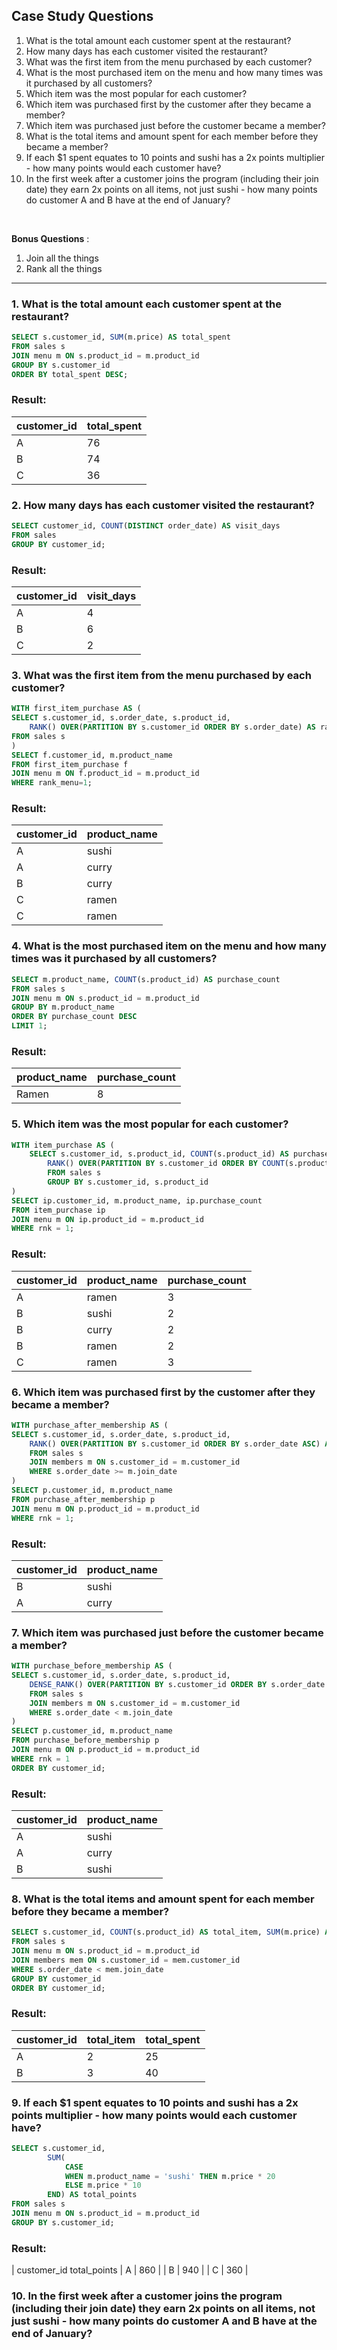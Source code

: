 ## Case Study Questions

1. What is the total amount each customer spent at the restaurant?
2. How many days has each customer visited the restaurant?
3. What was the first item from the menu purchased by each customer?
4. What is the most purchased item on the menu and how many times was it purchased by all customers?
5. Which item was the most popular for each customer?
6. Which item was purchased first by the customer after they became a member?
7. Which item was purchased just before the customer became a member?
8. What is the total items and amount spent for each member before they became a member?
9. If each $1 spent equates to 10 points and sushi has a 2x points multiplier - how many points would each customer have?
10. In the first week after a customer joins the program (including their join date) they earn 2x points on all items, not just sushi - how many points do customer A and B have at the end of January?

<br>

**Bonus Questions** :
1. Join all the things
2. Rank all the things

---

### 1. What is the total amount each customer spent at the restaurant?
```sql
SELECT s.customer_id, SUM(m.price) AS total_spent
FROM sales s
JOIN menu m ON s.product_id = m.product_id
GROUP BY s.customer_id
ORDER BY total_spent DESC;
```
### Result:
| customer_id | total_spent |
| --- | --- |
| A	| 76 |
| B	| 74 |
| C	| 36 |

### 2. How many days has each customer visited the restaurant?
```sql
SELECT customer_id, COUNT(DISTINCT order_date) AS visit_days
FROM sales
GROUP BY customer_id;
```
### Result:
| customer_id | visit_days |
| --- | --- |
| A	| 4 |
| B	| 6 |
| C	| 2 |

### 3. What was the first item from the menu purchased by each customer?
```sql
WITH first_item_purchase AS (
SELECT s.customer_id, s.order_date, s.product_id,
	RANK() OVER(PARTITION BY s.customer_id ORDER BY s.order_date) AS rank_menu
FROM sales s
)
SELECT f.customer_id, m.product_name
FROM first_item_purchase f
JOIN menu m ON f.product_id = m.product_id
WHERE rank_menu=1;
```
### Result:
| customer_id | product_name |
| --- | --- |
| A	| sushi |
| A	| curry |
| B	| curry |
| C	| ramen |
| C	| ramen |

### 4. What is the most purchased item on the menu and how many times was it purchased by all customers?
```sql
SELECT m.product_name, COUNT(s.product_id) AS purchase_count
FROM sales s
JOIN menu m ON s.product_id = m.product_id
GROUP BY m.product_name
ORDER BY purchase_count DESC
LIMIT 1;
```
### Result:
| product_name | purchase_count |
| --- | --- |
| Ramen	| 8 |

### 5. Which item was the most popular for each customer?
```sql
WITH item_purchase AS (
	SELECT s.customer_id, s.product_id, COUNT(s.product_id) AS purchase_count,
		RANK() OVER(PARTITION BY s.customer_id ORDER BY COUNT(s.product_id) DESC) AS rnk
        FROM sales s
        GROUP BY s.customer_id, s.product_id
)
SELECT ip.customer_id, m.product_name, ip.purchase_count
FROM item_purchase ip
JOIN menu m ON ip.product_id = m.product_id
WHERE rnk = 1;
```
### Result:
| customer_id | product_name | purchase_count|
| --- | --- | --- |
| A | ramen | 3 |
| B | sushi | 2 |
| B | curry | 2 |
| B | ramen | 2 |
| C | ramen | 3 |

### 6. Which item was purchased first by the customer after they became a member?
```sql
WITH purchase_after_membership AS (
SELECT s.customer_id, s.order_date, s.product_id,
	RANK() OVER(PARTITION BY s.customer_id ORDER BY s.order_date ASC) AS rnk
    FROM sales s
    JOIN members m ON s.customer_id = m.customer_id
    WHERE s.order_date >= m.join_date
)
SELECT p.customer_id, m.product_name
FROM purchase_after_membership p
JOIN menu m ON p.product_id = m.product_id 
WHERE rnk = 1;
```
### Result:
| customer_id | product_name |
| --- | --- |
| B | sushi |
| A | curry |

### 7. Which item was purchased just before the customer became a member?
```sql
WITH purchase_before_membership AS (
SELECT s.customer_id, s.order_date, s.product_id,
	DENSE_RANK() OVER(PARTITION BY s.customer_id ORDER BY s.order_date DESC) AS rnk
    FROM sales s
    JOIN members m ON s.customer_id = m.customer_id
    WHERE s.order_date < m.join_date
)
SELECT p.customer_id, m.product_name
FROM purchase_before_membership p
JOIN menu m ON p.product_id = m.product_id 
WHERE rnk = 1
ORDER BY customer_id;
```
### Result:
| customer_id | product_name |
| --- | --- |
| A | sushi |
| A | curry |
| B | sushi |

### 8. What is the total items and amount spent for each member before they became a member?
```sql
SELECT s.customer_id, COUNT(s.product_id) AS total_item, SUM(m.price) AS total_spent
FROM sales s
JOIN menu m ON s.product_id = m.product_id
JOIN members mem ON s.customer_id = mem.customer_id
WHERE s.order_date < mem.join_date
GROUP BY customer_id
ORDER BY customer_id;
```
### Result:
| customer_id | total_item | total_spent|
| --- | --- | --- |
| A | 2 | 25 |
| B | 3 | 40 |

### 9. If each $1 spent equates to 10 points and sushi has a 2x points multiplier - how many points would each customer have?
```sql
SELECT s.customer_id,
		SUM(
			CASE
            WHEN m.product_name = 'sushi' THEN m.price * 20
            ELSE m.price * 10
		END) AS total_points
FROM sales s
JOIN menu m ON s.product_id = m.product_id
GROUP BY s.customer_id;
```
### Result:
| customer_id	total_points
| A | 860 |
| B | 940 |
| C | 360 |

### 10. In the first week after a customer joins the program (including their join date) they earn 2x points on all items,           not just sushi - how many points do customer A and B have at the end of January?
